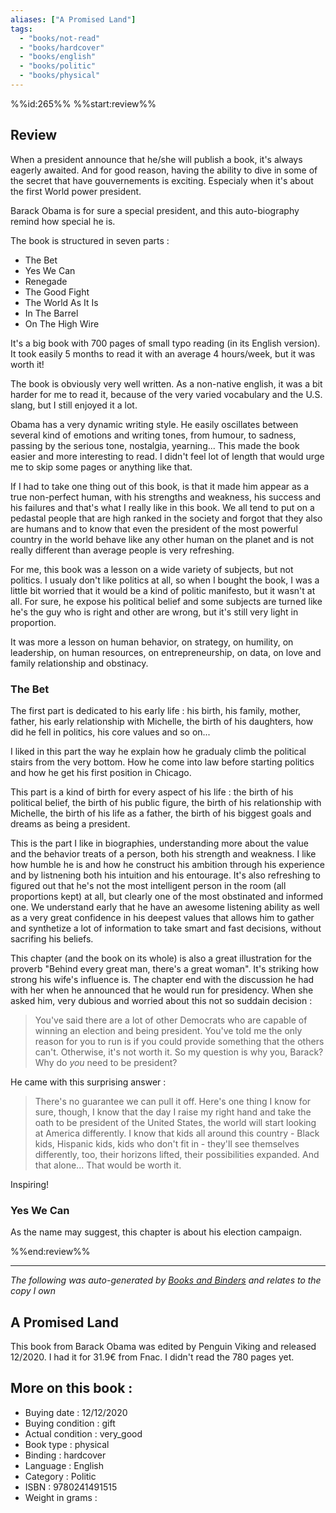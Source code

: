 ```yaml
---
aliases: ["A Promised Land"] 
tags: 
  - "books/not-read" 
  - "books/hardcover" 
  - "books/english"
  - "books/politic"
  - "books/physical"
---
```

%%id:265%%
%%start:review%%

## Review
When a president announce that he/she will publish a book, it's always eagerly awaited. And for good reason, having the ability to dive in some of the secret that have gouvernements is exciting. Especialy when it's about the first World power president. 

Barack Obama is for sure a special president, and this auto-biography remind how special he is. 

The book is structured in seven parts :
- The Bet
- Yes We Can
- Renegade
- The Good Fight
- The World As It Is
- In The Barrel
- On The High Wire

It's a big book with 700 pages of small typo reading (in its English version). It took easily 5 months to read it with an average 4 hours/week, but it was worth it! 

The book is obviously very well written. As a non-native english, it was a bit harder for me to read it, because of the very varied vocabulary and the U.S. slang, but I still enjoyed it a lot. 

Obama has a very dynamic writing style. He easily oscillates between several kind of emotions and writing tones, from humour, to sadness, passing by the serious tone, nostalgia, yearning... This made the book easier and more interesting to read. I didn't feel lot of length that would urge me to skip some pages or anything like that.

If I had to take one thing out of this book, is that it made him appear as a true non-perfect human, with his strengths and weakness, his success and his failures and that's what I really like in this book. We all tend to put on a pedastal people that are high ranked in the society and forgot that they also are humans and to know that even the president of the most powerful country in the world behave like any other human on the planet and is not really different than average people is very refreshing. 

For me, this book was a lesson on a wide variety of subjects, but not politics. I usualy don't like politics at all, so when I bought the book, I was a little bit worried that it would be a kind of politic manifesto, but it wasn't at all. For sure, he expose his political belief and some subjects are turned like he's the guy who is right and other are wrong, but it's still very light in proportion. 

It was more a lesson on human behavior, on strategy, on humility, on leadership, on human resources, on entrepreneurship, on data, on love and family relationship and obstinacy. 

### The Bet

The first part is dedicated to his early life : his birth, his family, mother, father, his early relationship with Michelle, the birth of his daughters, how did he fell in politics, his core values and so on... 

I liked in this part the way he explain how he gradualy climb the political stairs from the very bottom. How he come into law before starting politics and how he get his first position in Chicago. 

This part is a kind of birth for every aspect of his life : the birth of his political belief, the birth of his public figure, the birth of his relationship with Michelle, the birth of his life as a father, the birth of his biggest goals and dreams as being a president. 

This is the part I like in biographies, understanding more about the value and the behavior treats of a person, both his strength and weakness. I like how humble he is and how he construct his ambition through his experience and by listnening both his intuition and his entourage. It's also refreshing to figured out that he's not the most intelligent person in the room (all proportions kept) at all, but clearly one of the most obstinated and informed one. We understand early that he have an awesome listening ability as well as a very great confidence in his deepest values that allows him to gather and synthetize a lot of information to take smart and fast decisions, without sacrifing his beliefs. 

This chapter (and the book on its whole) is also a great illustration for the proverb "Behind every great man, there's a great woman". It's striking how strong his wife's influence is. The chapter end with the discussion he had with her when he announced that he would run for presidency. When she asked him, very dubious and worried about this not so suddain decision : 
> You've said there are a lot of other Democrats who are capable of winning an election and being president. You've told me the only reason for you to run is if you could provide something that the others can't. Otherwise, it's not worth it. So my question is why you, Barack? Why do _you_ need to be president?

He came with this surprising answer :

> There's no guarantee we can pull it off. Here's one thing I know for sure, though, I know that the day I raise my right hand and take the oath to be president of the United States, the world will start looking at America differently. I know that kids all around this country - Black kids, Hispanic kids, kids who don't fit in - they'll see themselves differently, too, their horizons lifted, their possibilities expanded. And that alone... That would be worth it.

Inspiring!

### Yes We Can
As the name may suggest, this chapter is about his election campaign. 

%%end:review%%

---
_The following was auto-generated by [Books and Binders](Books%20and%20Binders.md) and relates to the copy I own_
## A Promised Land
This book from Barack Obama was edited by Penguin Viking and released 12/2020. I had it for 31.9€ from Fnac. I didn't read the 780 pages yet.

## More on this book :
- Buying date : 12/12/2020
- Buying condition : gift
- Actual condition : very_good
- Book type : physical
- Binding : hardcover
- Language : English
- Category : Politic
- ISBN : 9780241491515
- Weight in grams : 
